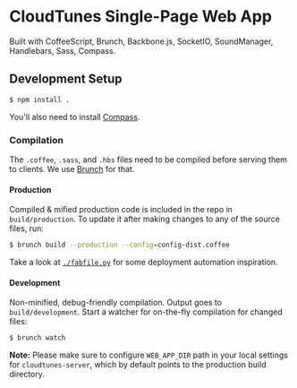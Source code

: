 # CloudTunes Single-Page Web App


Built with CoffeeScript, Brunch, Backbone.js, SocketIO,
SoundManager, Handlebars, Sass, Compass.


## Development Setup

```bash
$ npm install .
```

You'll also need to install [Compass](http://compass-style.org/install/).

### Compilation

The `.coffee`, `.sass`, and `.hbs`  files need to be compiled 
before serving them to clients. We use [Brunch](http://brunch.io/) for that.


#### Production

Compiled & mified production code is included in the repo in 
`build/production`. To update it after making changes to any of 
the source files, run:

```bash
$ brunch build --production --config=config-dist.coffee
```


Take a look at [`./fabfile.py`](./fabfile.py) 
for some deployment automation inspiration.

#### Development

Non-minified, debug-friendly compilation. Output goes to `build/development`. 
Start a watcher for on-the-fly compilation for changed files:

```bash
$ brunch watch
```

**Note:** Please make sure to configure `WEB_APP_DIR` path 
in your local settings for `cloudtunes-server`, which by default 
points to the production build directory.

